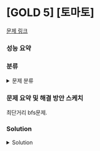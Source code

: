 # [GOLD 5] [토마토]

[문제 링크](https://www.acmicpc.net/problem/7576) 

### 성능 요약

### 분류

<details><summary>문제 분류</summary> 

[BFS]

</details>

### 문제 요약 및 해결 방안 스케치

최단거리 bfs문제.

### Solution

<details><summary>Solution</summary> 

[Source Code]

</details>
